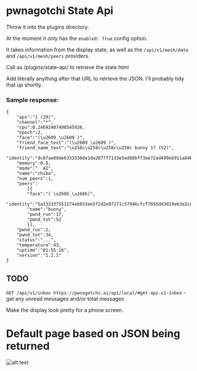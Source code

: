 # pwnagotchi State Api

Throw it into the plugins directory. 

At the moment it only has the `enabled: True` config option.

It takes information from the display state, as well as the `/api/v1/mesh/data` and `/api/v1/mesh/peers` providers. 

Call as /plugins/state-api/ to retrieve the state.html

Add literally anything after that URL to retrieve the JSON. I'll probably tidy that up shortly. 

### Sample response:
```
{
    "aps":"1 (29)",
    "channel":"*",
    "cpu":0.24692407498545926,
    "epoch":2,
    "face":"(\u2609_\u2609 )",
    "friend_face_text":"(\u2609_\u2609 )",
    "friend_name_text":"\u258c\u258c\u258c\u258c bunny 17 (52)",
    "identity":"dc8fae09de6333330de1da2077f7133e5ed66bff3ee72ad499eb911a84be3ce1",
    "memory":0.8,
    "mode":"  AI",
    "name":"chiba",
    "num_peers":1,
    "peers":
        [{
        "face":"( \u2686_\u2686)",
        "identity":"5a333337551174eb033ee5f2d2e07271c57946cfcf7655dd3019eb3e2ce10",
        "name":"bunny",
        "pwnd_run":17,
        "pwnd_tot":52
        }],
    "pwnd_run":2,
    "pwnd_tot":34,
    "status":"...",
    "temperature":43,
    "uptime":"01:55:16",
    "version":"1.2.1"
}
```

## TODO
`GET /api/v1/inbox https://pwnagotchi.ai/api/local/#get-api-v1-inbox` - get any unread messages and/or total messages

Make the display look pretty for a phone screen. 

# Default page based on JSON being returned

![alt text](https://github.com/dipsylala/pwnagotchi-state-api/blob/master/images/screen.gif "Animated Pwnagotchi HTML page")
